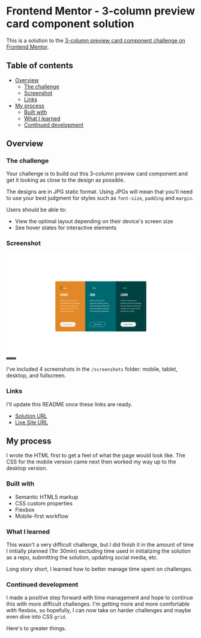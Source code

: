 # Frontend Mentor - 3-column preview card component solution

This is a solution to the [3-column preview card component challenge on Frontend Mentor](https://www.frontendmentor.io/challenges/3column-preview-card-component-pH92eAR2-). 

## Table of contents

- [Overview](#overview)
  - [The challenge](#the-challenge)
  - [Screenshot](#screenshot)
  - [Links](#links)
- [My process](#my-process)
  - [Built with](#built-with)
  - [What I learned](#what-i-learned)
  - [Continued development](#continued-development)

## Overview

### The challenge

Your challenge is to build out this 3-column preview card component and get it looking as close to the design as possible.

The designs are in JPG static format. Using JPGs will mean that you'll need to use your best judgment for styles such as `font-size`, `padding` and `margin`.

Users should be able to:

- View the optimal layout depending on their device's screen size
- See hover states for interactive elements

### Screenshot

![](./dist/screenshots/3-column-preview-card-fullscreen.png)

I've included 4 screenshots in the `/screenshots` folder: mobile, tablet, desktop, and fullscreen.

### Links

I'll update this README once these links are ready.

- [Solution URL](https://www.frontendmentor.io/solutions/mobilefirst-solution-using-bem-and-flexbox-ARJyOY6_U)
- [Live Site URL](https://victor-nyagudi.github.io/3-column-preview-card-component/)

## My process

I wrote the HTML first to get a feel of what the page would look like. The CSS for the mobile version
came next then worked my way up to the desktop version.

### Built with

- Semantic HTML5 markup
- CSS custom properties
- Flexbox
- Mobile-first workflow

### What I learned

This wasn't a very difficult challenge, but I did finish it in the amount of time I initially planned (1hr 30min)
excluding time used in initializing the solution as a repo, submitting the solution, updating social media, etc.

Long story short, I learned how to better manage time spent on challenges.

### Continued development

I made a positive step forward with time management and hope to continue this with more difficult challenges.
I'm getting more and more comfortable with flexbox, so hopefully, I can now take on harder challenges and
maybe even dive into CSS `grid`.

Here's to greater things.